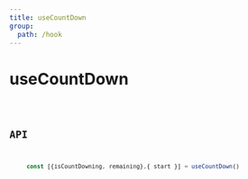 ```yaml
---
title: useCountDown
group:
  path: /hook
---
```


# useCountDown

<code src="./demos/demo1.tsx" />

## API

```typescript
     const [{isCountDowning, remaining},{ start }] = useCountDown()
```